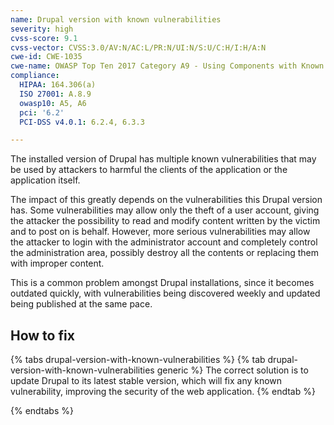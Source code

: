 ```yaml
---
name: Drupal version with known vulnerabilities
severity: high
cvss-score: 9.1
cvss-vector: CVSS:3.0/AV:N/AC:L/PR:N/UI:N/S:U/C:H/I:H/A:N
cwe-id: CWE-1035
cwe-name: OWASP Top Ten 2017 Category A9 - Using Components with Known Vulnerabilities
compliance:
  HIPAA: 164.306(a)
  ISO 27001: A.8.9
  owasp10: A5, A6
  pci: '6.2'
  PCI-DSS v4.0.1: 6.2.4, 6.3.3

---            
```


The installed version of Drupal has multiple known vulnerabilities that may be used by attackers to harmful the clients of the application or the application itself.

The impact of this greatly depends on the vulnerabilities this Drupal version has. Some vulnerabilities may allow only the theft of a user account, giving the attacker the possibility to read and modify content written by the victim and to post on is behalf.
However, more serious vulnerabilities may allow the attacker to login with the administrator account and completely control the administration area, possibly destroy all the contents or replacing them with improper content.

This is a common problem amongst Drupal installations, since it becomes outdated quickly, with vulnerabilities being discovered weekly and updated being published at the same pace.

## How to fix

{% tabs drupal-version-with-known-vulnerabilities %}
{% tab drupal-version-with-known-vulnerabilities generic %}
The correct solution is to update Drupal to its latest stable version, which will fix any known vulnerability, improving the security of the web application.
{% endtab %}

{% endtabs %}
